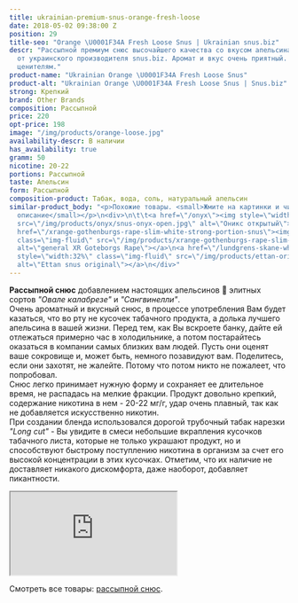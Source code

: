 ```yaml
---
title: ukrainian-premium-snus-orange-fresh-loose
date: 2018-05-02 09:38:00 Z
position: 29
title-seo: "Orange \U0001F34A Fresh Loose Snus | Ukrainian snus.biz"
descr: "Рассыпной премиум снюс высочайшего качества со вкусом апельсина \U0001F34A
  от украинского производителя snus.biz. Аромат и вкус очень приятный. Подойдет настоящим
  ценителям."
product-name: "Ukrainian Orange \U0001F34A Fresh Loose Snus"
product-alt: "Ukrainian Orange \U0001F34A Fresh Loose Snus | Snus.biz"
strong: Крепкий
brand: Other Brands
composition: Рассыпной
price: 220
opt-price: 198
image: "/img/products/orange-loose.jpg"
availability-descr: В наличии
has_availability: true
gramm: 50
nicotine: 20-22
portions: Рассыпной
taste: Апельсин
form: Рассыпной
composition-product: Табак, вода, соль, натуральный апельсин
similar-product_body: "<p>Похожие товары. <small>Жмите на картинки и читайте полное
  описание</small></p>\n<div>\n\t\t<a href=\"/onyx\"><img style=\"width:32%\" class=\"img-fluid\"
  src=\"/img/products/onyx/snus-onyx-open.jpg\" alt=\"Оникс открытый\"></a>\n\t\t<a
  href=\"/xrange-gothenburgs-rape-slim-white-strong-portion-snus\"><img style=\"width:32%\"
  class=\"img-fluid\" src=\"/img/products/xrange-gothenburgs-rape-slim-white-strong-snus.jpg\"
  alt=\"general XR Goteborgs Rape\"></a>\n<a href=\"/lundgrens-skane-white-portion-snus\"><img
  style=\"width:32%\" class=\"img-fluid\" src=\"/img/products/ettan-original-portion.png\"
  alt=\"Ettan snus original\"></a>\n</div>"
---
```


**Рассыпной снюс** добавлением настоящих апельсинов 🍊 элитных сортов *"Овале калабрезе"* и *"Сангвинелли"*.<br>
Очень ароматный и вкусный снюс, в процессе употребления Вам будет казаться, что во рту не кусочек табачного продукта, а долька лучшего апельсина в вашей жизни. Перед тем, как Вы вскроете банку, дайте ей отлежаться примерно час в холодильнике, а потом постарайтесь оказаться в компании самых близких вам людей. Пусть они оценят ваше сокровище и, может быть, немного позавидуют вам. Поделитесь, если они захотят, не жалейте. Потому что потом никто не пожалеет, что попробовал.<br>
Снюс легко принимает нужную форму и сохраняет ее длительное время, не распадась на мелкие фракции. Продукт довольно крепкий, содержание никотина в нем - 20-22 мг/г, удар очень плавный, так как не добавляется искусственно никотин.<br>
При создании бленда использовался дорогой трубочный табак нарезки *"Long cut"* - Вы увидите в смеси небольшие вкрапления кусочков табачного листа, которые не только украшают продукт, но и способствуют быстрому поступлению никотина в организм за счет его высокой концентрации в этих кусочках. Отметим, что их наличие не доставляет никакого дискомфорта, даже наоборот, добавляет пикантности.
<div class="embed-responsive embed-responsive-16by9 mb-3">
  <iframe class="embed-responsive-item" src="https://www.youtube.com/embed/phaEJypsEss" allowfullscreen></iframe>
</div>

Смотреть все товары: [рассыпной снюс](/loose-snus).